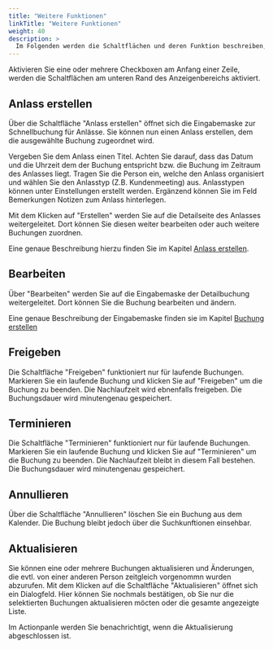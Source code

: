 ```yaml
---
title: "Weitere Funktionen"
linkTitle: "Weitere Funktionen"
weight: 40
description: >
  Im Folgenden werden die Schaltflächen und deren Funktion beschreiben, die am unteren Rand des Anzeigenbereichs angegliedert sind. 
---
```

Aktivieren Sie eine oder mehrere Checkboxen am Anfang einer Zeile, werden die Schaltflächen am unteren Rand des Anzeigenbereichs aktiviert.

<!-- Bild Anzeigenbereich mit aktivierten Schaltflächen -->

## Anlass erstellen
Über die Schaltfläche "Anlass erstellen" öffnet sich die Eingabemaske zur Schnellbuchung für Anlässe. Sie können nun einen Anlass erstellen, dem die ausgewählte Buchung zugeordnet wird.

<!-- Bild offenes Fenster Schnellbuchung Anlass -->

Vergeben Sie dem Anlass einen Titel. Achten Sie darauf, dass das Datum und die Uhrzeit dem der Buchung entspricht bzw. die Buchung im Zeitraum des Anlasses liegt. Tragen Sie die Person ein, welche den Anlass organisiert und wählen Sie den Anlasstyp (Z.B. Kundenmeeting) aus. Anlasstypen können unter Einstellungen erstellt werden.
Ergänzend können Sie im Feld Bemerkungen Notizen zum Anlass hinterlegen.

Mit dem Klicken auf "Erstellen" werden Sie auf die Detailseite des Anlasses weitergeleitet. Dort können Sie diesen weiter bearbeiten oder auch weitere Buchungen zuordnen.

<!-- Bild Detailseite Anlasserstellen/Bearbeiten -->

Eine genaue Beschreibung hierzu finden Sie im Kapitel [Anlass erstellen](/Buchen/Anlass-erstellen).

<!-- Verlinkung anpassen -->

## Bearbeiten
Über "Bearbeiten" werden Sie auf die Eingabemaske der Detailbuchung weitergeleitet. Dort können Sie die Buchung bearbeiten und ändern.

<!-- Bild Detailbuchung -->

Eine genaue Beschreibung der Eingabemaske finden sie im Kapitel [Buchung erstellen](/Buchne/Buchung-erstellen)

<!-- Verlinkung anpassen -->

## Freigeben
Die Schaltfläche "Freigeben" funktioniert nur für laufende Buchungen. Markieren Sie ein laufende Buchung und klicken Sie auf "Freigeben" um die Buchung zu beenden. Die Nachlaufzeit wird ebnenfalls freigeben. Die Buchungsdauer wird minutengenau gespeichert.

<!-- Bild Buchung freigeben -->

## Terminieren
Die Schaltfläche "Terminieren" funktioniert nur für laufende Buchungen. Markieren Sie ein laufende Buchung und klicken Sie auf "Terminieren" um die Buchung zu beenden. Die Nachlaufzeit bleibt in diesem Fall bestehen. Die Buchungsdauer wird minutengenau gespeichert.

## Annullieren
Über die Schaltfläche "Annullieren" löschen Sie ein Buchung aus dem Kalender. Die Buchung bleibt jedoch über die Suchkunftionen einsehbar.

<!-- Bild Dialogfeld Annullieren -->

## Aktualisieren
Sie können eine oder mehrere Buchungen aktualisieren und Änderungen, die evtl. von einer anderen Person zeitgleich vorgenommn wurden abzurufen.
Mit dem Klicken auf die Schaltfläche "Aktualisieren" öffnet sich ein Dialogfeld. Hier können Sie nochmals bestätigen, ob Sie nur die selektierten Buchungen aktualisieren möcten oder die gesamte angezeigte Liste.

<!-- Bild Dialogfeld  -->

Im Actionpanle werden Sie benachrichtigt, wenn die Aktualisierung abgeschlossen ist.

<!-- Bild Actionpanel -->